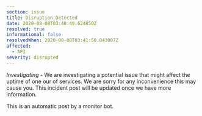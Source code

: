 ```yaml
---
section: issue
title: Disruption Detected
date: 2020-08-08T03:40:49.624850Z
resolved: true
informational: false
resolvedWhen: 2020-08-08T03:41:50.043007Z
affected:
  - API
severity: disrupted
---
```

*Investigating* - We are investigating a potential issue that might affect the uptime of one our of services. We are sorry for any inconvenience this may cause you. This incident post will be updated once we have more information.

This is an automatic post by a monitor bot.
        